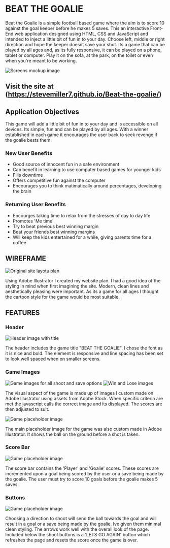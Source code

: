 # BEAT THE GOALIE

Beat the Goalie is a simple football based game where the aim is to score 10 against the goal keeper before he makes 5 saves.
This an interactive Front-End web application designed using HTML, CSS and JavaScript and intended to inject a little bit of fun in to your day. 
Choose left, middle or right direction and hope the keeper doesnt save your shot. Its a game that can be played by all ages and, as its fully responsive, it can be played on a phone, tablet or computer. 
Play it on the sofa, at the park, on the toilet or even when you're meant to be working. 


![Screens mockup image](https://i.imgur.com/pWgWpzh.png)
## Visit the site at (https://stevemiller7.github.io/Beat-the-goalie/)

## Application Objectives

This game will add a little bit of fun in to your day and is accessible on all devices. Its simple, fun and can be played by all ages. With a winner established in each game it encourages the user back to seek revenge if the goalie bests them.

### New User Benefits

- Good source of innocent fun in a safe environment 
- Can benefit in learning to use computer based games for younger kids
- Fills downtime
- Offers competitive fun against the computer
- Encourages you to think matimatically around percentages, developing the brain

### Returning User Benefits

- Encourges taking time to relax from the stresses of day to day life
- Promotes 'Me time'
- Try to beat previous best winning margin
- Beat your friends best winning margins
- Will keep the kids entertained for a while, giving parents time for a coffee

## WIREFRAME

![Original site layotu plan](https://i.imgur.com/K06ohh7.png)

Using Adobe Illustrator I created my website plan. I had a good idea of the styling in mind when first imagining the site. Modern, clean lines and aesthetically pleasing were important. As its a game for all ages I thought the cartoon style for the game would be most suitable. 


## FEATURES

### Header

![Header image with title](https://i.imgur.com/neTj2Yx.png)

The header includes the game title "BEAT THE GOALIE". I chose the font as it is nice and bold. The element is responsive and line spacing has been set to look well spaced when on smaller screens. 

### Game Images

![Game images for all shoot and save options](https://i.imgur.com/GdhpC3M.png)
![Win and Lose images](https://i.imgur.com/iOJ3GH1.png)

The visual aspect of the game is made up of images I custom made on Adobe Illustrator using assets from Adobe Stock.
When specific criteria are met the javascript calls the correct image and its displayed. The scores are then adjusted to suit. 

![Game placeholder image](https://i.imgur.com/gaMVaWu.png)

The main placeholder image for the game was also custom made in Adobe Illustrator. It shows the ball on the ground before a shot is taken. 

### Score Bar

![Game placeholder image](https://i.imgur.com/SB9RMam.png)

The score bar contains the 'Player' and 'Goalie' scores. These scores are incremented upon a goal being scored by the user or a save being made by the goalie. The user must try to score 10 goals before the goalie makes 5 saves. 

### Buttons

![Game placeholder image](https://i.imgur.com/vUA1Nf3.png)

Choosing a direction to shoot will send the ball towards the goal and will result in a goal or a save being made by the goalie. Ive given them minimal clean styling. The arrows  work well with the overall look of the page. 
Included below the shoot buttons is a 'LETS GO AGAIN' button which refreshes the page and resets the score once the game is over. 



